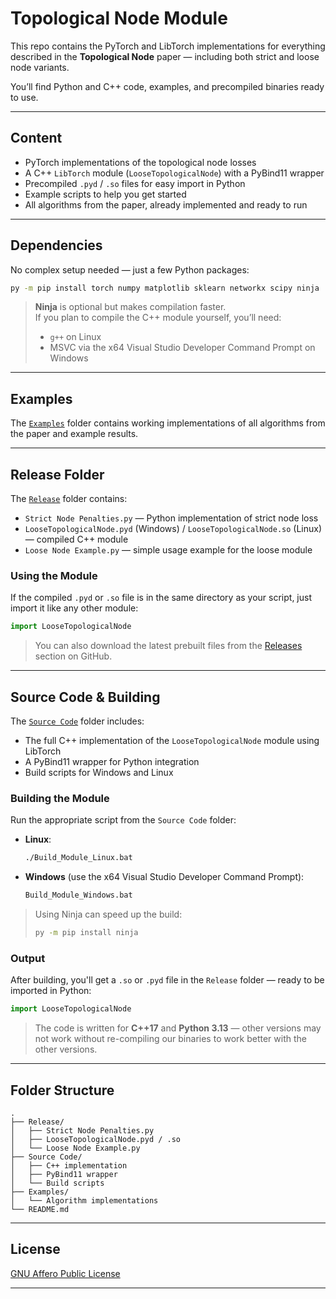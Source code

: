 # Topological Node Module

This repo contains the PyTorch and LibTorch implementations for everything described in the **Topological Node** paper — including both strict and loose node variants.

You’ll find Python and C++ code, examples, and precompiled binaries ready to use.

---

## Content

- PyTorch implementations of the topological node losses
- A C++ `LibTorch` module (`LooseTopologicalNode`) with a PyBind11 wrapper
- Precompiled `.pyd` / `.so` files for easy import in Python
- Example scripts to help you get started
- All algorithms from the paper, already implemented and ready to run

---

## Dependencies

No complex setup needed — just a few Python packages:

```bash
py -m pip install torch numpy matplotlib sklearn networkx scipy ninja
```

> **Ninja** is optional but makes compilation faster.  
> If you plan to compile the C++ module yourself, you’ll need:
> - `g++` on Linux
> - MSVC via the x64 Visual Studio Developer Command Prompt on Windows

---

## Examples

The [`Examples`](./Examples) folder contains working implementations of all algorithms from the paper and example results.

---

## Release Folder

The [`Release`](./Release) folder contains:

- `Strict Node Penalties.py` — Python implementation of strict node loss
- `LooseTopologicalNode.pyd` (Windows) / `LooseTopologicalNode.so` (Linux) — compiled C++ module
- `Loose Node Example.py` — simple usage example for the loose module

### Using the Module

If the compiled `.pyd` or `.so` file is in the same directory as your script, just import it like any other module:

```python
import LooseTopologicalNode
```

> You can also download the latest prebuilt files from the [Releases](../../releases) section on GitHub.

---

## Source Code & Building

The [`Source Code`](./Source%20Code) folder includes:

- The full C++ implementation of the `LooseTopologicalNode` module using LibTorch
- A PyBind11 wrapper for Python integration
- Build scripts for Windows and Linux

### Building the Module

Run the appropriate script from the `Source Code` folder:

- **Linux**:
    ```bash
    ./Build_Module_Linux.bat
    ```

- **Windows** (use the x64 Visual Studio Developer Command Prompt):
    ```bat
    Build_Module_Windows.bat
    ```

> Using Ninja can speed up the build:
> ```bash
> py -m pip install ninja
> ```

### Output

After building, you'll get a `.so` or `.pyd` file in the `Release` folder — ready to be imported in Python:

```python
import LooseTopologicalNode
```

> The code is written for **C++17** and **Python 3.13** — other versions may not work without re-compiling our binaries to work better with the other versions.

---

## Folder Structure

```text
.
├── Release/
│   ├── Strict Node Penalties.py
│   ├── LooseTopologicalNode.pyd / .so
│   └── Loose Node Example.py
├── Source Code/
│   ├── C++ implementation
│   ├── PyBind11 wrapper
│   └── Build scripts
├── Examples/
│   └── Algorithm implementations
└── README.md
```

---

## License

[GNU Affero Public License](./LICENSE)

---
